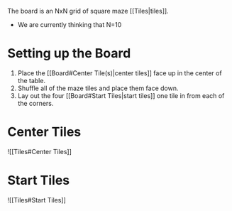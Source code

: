 The board is an NxN grid of square maze [[Tiles|tiles]].
* We are currently thinking that N=10

# Setting up the Board
1. Place the [[Board#Center Tile(s)|center tiles]] face up in the center of the table.  
2. Shuffle all of the maze tiles and place them face down.
3. Lay out the four [[Board#Start Tiles|start tiles]] one tile in from each of the corners.

# Center Tiles
![[Tiles#Center Tiles]]

# Start Tiles
![[Tiles#Start Tiles]]



